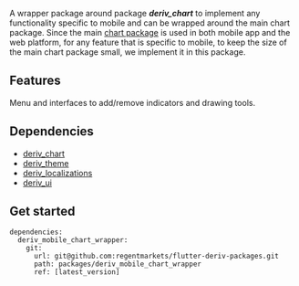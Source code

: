 A wrapper package around package _**deriv_chart**_ to implement any functionality specific to mobile and can be wrapped around the main chart package.
Since the main [chart package](https://github.com/regentmarkets/flutter-chart) is used in both mobile app and the web platform, for any feature that is specific to mobile, to keep the size of the main chart package small, we implement it in this package.

## Features
Menu and interfaces to add/remove indicators and drawing tools.

## Dependencies
- [deriv_chart](https://github.com/regentmarkets/flutter-chart)
- [deriv_theme](https://github.com/regentmarkets/flutter-deriv-packages/tree/master/packages/deriv_theme)
- [deriv_localizations](https://github.com/regentmarkets/flutter-deriv-packages/tree/master/packages/deriv_localizations)
- [deriv_ui](https://github.com/regentmarkets/flutter-deriv-packages/tree/master/packages/deriv_ui)

## Get started
```
dependencies:
  deriv_mobile_chart_wrapper:
    git:
      url: git@github.com:regentmarkets/flutter-deriv-packages.git
      path: packages/deriv_mobile_chart_wrapper
      ref: [latest_version]
```
